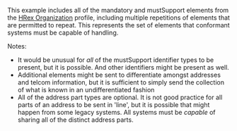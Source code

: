 This example includes all of the mandatory and mustSupport elements from the [HRex Organization](StructureDefinition-hrex-organization.html) profile, including multiple repetitions of elements that are permitted to repeat.  This represents the set of elements that conformant systems must be capable of handling.

Notes:

* It would be unusual for *all* of the mustSupport identifier types to be present, but it is possible.  And other identifiers might be present as well.
* Additional elements might be sent to differentiate amongst addresses and telcom information, but it is sufficient to simply send the collection of what is known in an undifferentiated fashion
* All of the address part types are optional.  It is not good practice for all parts of an address to be sent in 'line', but it is possible that might happen from some legacy systems.  All systems must be *capable* of sharing all of the distinct address parts.
